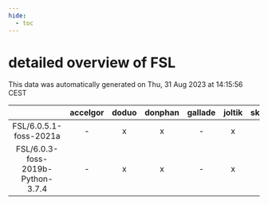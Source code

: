 ```yaml
---
hide:
  - toc
---
```


detailed overview of FSL
========================


This data was automatically generated on Thu, 31 Aug 2023 at 14:15:56 CEST  

| |accelgor|doduo|donphan|gallade|joltik|skitty|swalot|victini|
| :---: | :---: | :---: | :---: | :---: | :---: | :---: | :---: | :---: |
|FSL/6.0.5.1-foss-2021a|-|x|x|-|x|x|x|x|
|FSL/6.0.3-foss-2019b-Python-3.7.4|-|x|x|-|x|x|-|x|
